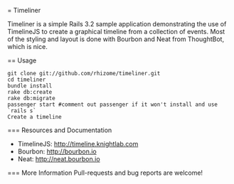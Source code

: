 = Timeliner

Timeliner is a simple Rails 3.2 sample application demonstrating the use of TimelineJS to create a graphical timeline from a collection of events. Most of the styling and layout is done with Bourbon and Neat from ThoughtBot, which is nice.

== Usage

    git clone git://github.com/rhizome/timeliner.git
    cd timeliner
    bundle install
    rake db:create
    rake db:migrate
    passenger start #comment out passenger if it won't install and use `rails s`
    Create a timeline

=== Resources and Documentation
* TimelineJS: http://timeline.knightlab.com
* Bourbon: http://bourbon.io
* Neat: http://neat.bourbon.io

=== More Information
Pull-requests and bug reports are welcome!